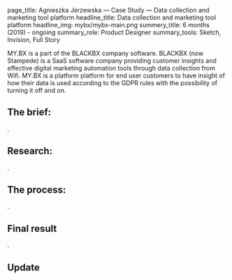 page_title: Agnieszka Jerzewska — Case Study — Data collection and marketing tool platform
headline_title: Data collection and marketing tool platform
headline_img: mybx/mybx-main.png
summery_title: 6 months (2019) - ongoing
summary_role: Product Designer
summary_tools: Sketch, Invision, Full Story

MY.BX is a part of the BLACKBX company software. BLACKBX (now Stampede) is
a SaaS software company providing customer insights and effective digital
marketing automation tools through data collection from Wifi. MY.BX is a
platform platform for end user customers to have insight of how their data is
used according to the GDPR rules with the possibility of turning it off and on.

## The brief:

.

## Research:

.

## The process:

.

## Final result

.

## Update